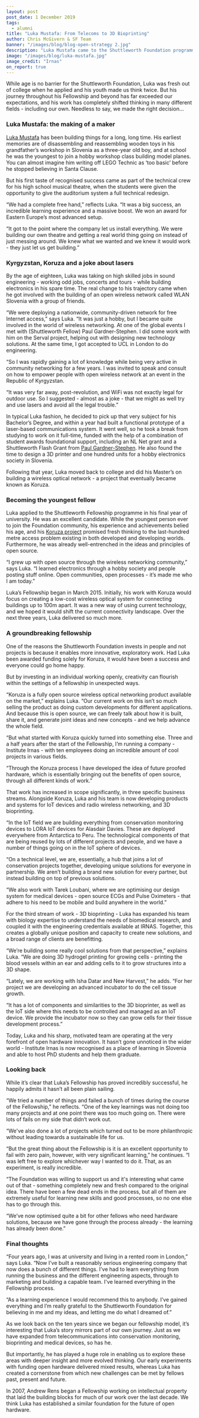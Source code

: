 ```yaml
---
layout: post
post_date: 1 December 2019
tags:
  - alumni
title: "Luka Mustafa: From Telecoms to 3D Bioprinting"
author: Chris McGivern & SF Team
banner: "/images/blog/blog-open-strategy 2.jpg"
description: "Luka Mustafa came to the Shuttleworth Foundation programme in March 2015 to work on Koruza. His initial goal was to create 3D-printed, low-cost, wireless optical systems and provide last-mile Internet connectivity for individuals and communities in high-density urban areas. Today, less than four years later, the scope of his work has taken in IoT devices and radio wireless networking in conservation, 3D bioprinting and advanced incubators for cell growth. "
image: "/images/blog/luka-mustafa.jpg"
image_credit: "Irnas"
on_report: true
---
```

While age is no barrier for the Shuttleworth Foundation, Luka was fresh out of college when he applied and his youth made us think twice. But his journey throughout his Fellowship and beyond has far exceeded our expectations, and his work has completely shifted thinking in many different fields - including our own. Needless to say, we made the right decision…


### Luka Mustafa: the making of a maker

[Luka Mustafa](https://www.shuttleworthfoundation.org/fellows/luka-mustafa/) has been building things for a long, long time. His earliest memories are of disassembling and reassembling wooden toys in his grandfather’s workshop in Slovenia as a three-year old boy, and at school he was the youngest to join a hobby workshop class building model planes. You can almost imagine him writing off LEGO Technic as ‘too basic’ before he stopped believing in Santa Clause.

But his first taste of recognised success came as part of the technical crew for his high school musical theatre, when the students were given the opportunity to give the auditorium system a full technical redesign. 

“We had a complete free hand,” reflects Luka. “It was a big success, an incredible learning experience and a massive boost. We won an award for Eastern Europe’s most advanced setup. 

“It got to the point where the company let us install everything. We were building our own theatre and getting a real world thing going on instead of just messing around. We knew what we wanted and we knew it would work - they just let us get building.”


### Kyrgyzstan, Koruza and a joke about lasers 

By the age of eighteen, Luka was taking on high skilled jobs in sound engineering - working odd jobs, concerts and tours - while building electronics in his spare time. The real change to his trajectory came when he got involved with the building of an open wireless network called WLAN Slovenia with a group of friends. 

“We were deploying a nationwide, community-driven network for free Internet access,” says Luka. “It was just a hobby, but I became quite involved in the world of wireless networking. At one of the global events I met with (Shuttleworth Fellow) Paul Gardner-Stephen. I did some work with him on the Serval project, helping out with designing new technology solutions. At the same time, I got accepted to UCL in London to do engineering. 

“So I was rapidly gaining a lot of knowledge while being very active in community networking for a few years. I was invited to speak and consult on how to empower people with open wireless network at an event in the Republic of Kyrgyzstan. 

“It was very far away, post-revolution, and WiFi was not exactly legal for outdoor use. So I suggested - almost as a joke - that we might as well try and use lasers and avoid all the legal trouble.”

In typical Luka fashion, he decided to pick up that very subject for his Bachelor’s Degree, and within a year had built a functional prototype of a laser-based communications system. It went well, so he took a break from studying to work on it full-time, funded with the help of a combination of student awards foundational support, including an NL Net grant and a Shuttleworth Flash Grant from [Paul Gardner-Stephen](https://www.shuttleworthfoundation.org/fellows/paul-gardner-stephen/). He also found the time to design a 3D printer and one hundred units for a hobby electronics society in Slovenia. 

Following that year, Luka moved back to college and did his Master’s on building a wireless optical network - a project that eventually became known as Koruza.



### Becoming the youngest fellow

Luka applied to the Shuttleworth Fellowship programme in his final year of university. He was an excellent candidate. While the youngest person ever to join the Foundation community, his experience and achievements belied his age, and his [Koruza project](http://www.koruza.net/) promised fresh thinking to the last-hundred metre access problem existing in both developed and developing worlds. Furthermore, he was already well-entrenched in the ideas and principles of open source.

“I grew up with open source through the wireless networking community,” says Luka. “I learned electronics through a hobby society and people posting stuff online. Open communities, open processes - it’s made me who I am today.”

Luka’s Fellowship began in March 2015. Initially, his work with Koruza would focus on creating a low-cost wireless optical system for connecting buildings up to 100m apart. It was a new way of using current technology, and we hoped it would shift the current connectivity landscape. Over the next three years, Luka delivered so much more.



### A groundbreaking fellowship

One of the reasons the Shuttleworth Foundation invests in people and not projects is because it enables more innovative, exploratory work. Had Luka been awarded funding solely for Koruza, it would have been a success and everyone could go home happy. 

But by investing in an individual working openly, creativity can flourish within the settings of a fellowship in unexpected ways. 

“Koruza is a fully open source wireless optical networking product available on the market,” explains Luka. “Our current work on this isn’t so much selling the product as doing custom developments for different applications. And because this is open source, we can freely talk about how it is built, share it, and generate joint ideas and new concepts - and we help advance the whole field.

“But what started with Koruza quickly turned into something else. Three and a half years after the start of the Fellowship, I’m running a company - Institute Irnas - with ten employees doing an incredible amount of cool projects in various fields. 

“Through the Koruza process I have developed the idea of future proofed hardware, which is essentially bringing out the benefits of open source, through all different kinds of work.”

That work has increased in scope significantly, in three specific business streams. Alongside Koruza, Luka and his team is now developing products and systems for IoT devices and radio wireless networking, and 3D bioprinting. 

“In the IoT field we are building everything from conservation monitoring devices to  LORA IoT devices for Alasdair Davies. These are deployed everywhere from Antarctica to Peru. The technological components of that are being reused by lots of different projects and people, and we have a number of things going on in the IoT sphere of devices. 

“On a technical level, we are, essentially, a hub that joins a lot of conservation projects together, developing unique solutions for everyone in partnership. We aren’t building a brand new solution for every partner, but instead building on top of previous solutions.

“We also work with Tarek Loubani, where we are optimising our design system for medical devices - open source ECGs and Pulse Oximeters - that adhere to his need to be mobile and build anywhere in the world.”  

For the third stream of work - 3D bioprinting -  Luka has expanded his team with biology expertise to understand the needs of biomedical research, and coupled it with the engineering credentials available at IRNAS. Together, this creates a globally unique position and capacity to create new solutions, and a broad range of clients are benefitting.

“We’re building some really cool solutions from that perspective,” explains Luka. “We are doing 3D hydrogel printing for growing cells - printing the blood vessels within an ear and adding cells to it to grow structures into a 3D shape. 

“Lately, we are working with Isha Datar and New Harvest,” he adds. “For her project we are developing an advanced incubator to do the cell tissue growth.  

“It has a lot of components and similarities to the 3D bioprinter, as well as the IoT side where this needs to be controlled and managed as an IoT device. We provide the incubator now so they can grow cells for their tissue development process.” 

Today, Luka and his sharp, motivated team are operating at the very forefront of open hardware innovation. It hasn’t gone unnoticed in the wider world - Institute Irnas is now recognised as a place of learning in Slovenia and able to host PhD students and help them graduate.


### Looking back

While it’s clear that Luka’s Fellowship has proved incredibly successful, he happily admits it hasn’t all been plain sailing. 

“We tried a number of things and failed a bunch of times during the course of the Fellowship,” he reflects. “One of the key learnings was not doing too many projects and at one point there was too much going on. There were lots of fails on my side that didn’t work out.  

“We've also done a lot of projects which turned out to be more philanthropic without leading towards a sustainable life for us. 

“But the great thing about the Fellowship is it is an excellent opportunity to fail with zero pain, however, with very significant learning,” he continues. “I was left free to explore whichever way I wanted to do it. That, as an experiment, is really incredible. 

“The Foundation was willing to support us and it's interesting what came out of that - something completely new and fresh compared to the original idea. There have been a few dead ends in the process, but all of them are extremely useful for learning new skills and good processes, so no one else has to go through this. 

“We’ve now optimised quite a bit for other fellows who need hardware solutions, because we have gone through the process already - the learning has already been done.” 


### Final thoughts

“Four years ago, I was at university and living in a rented room in London,” says Luka. “Now I’ve built a reasonably serious engineering company that now does a bunch of different things. I've had to learn everything from running the business and the different engineering aspects, through to marketing and building a capable team. I've learned everything in the Fellowship process.

“As a learning experience I would recommend this to anybody. I’ve gained everything and I’m really grateful to the Shuttleworth Foundation for believing in me and my ideas, and letting me do what I dreamed of.” 

As we look back on the ten years since we began our fellowship model, it’s interesting that Luka’s story mirrors part of our own journey. Just as we have expanded from telecommunications into conservation monitoring, bioprinting and medical devices, so has he. 

But importantly, he has played a huge role in enabling us to explore these areas with deeper insight and more evolved thinking. Our early experiments with funding open hardware delivered mixed results, whereas Luka has created a cornerstone from which new challenges can be met by fellows past, present and future. 

In 2007, Andrew Rens began a Fellowship working on intellectual property that laid the building blocks for much of our work over the last decade. We think Luka has established a similar foundation for the future of open hardware. 
